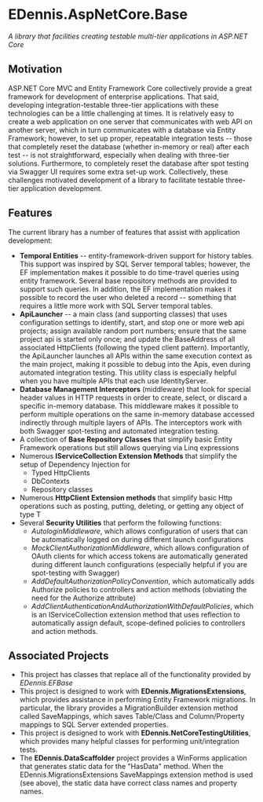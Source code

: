 # EDennis.AspNetCore.Base
*A library that facilities creating testable multi-tier applications in ASP.NET Core*

## Motivation
ASP.NET Core MVC and Entity Framework Core collectively provide a great framework for development of enterprise applications.  That said, developing integration-testable three-tier applications with these technologies can be a little challenging at times.  It is relatively easy to create a web application on one server that communicates with web API on another server, which in turn communicates with a database via Entity Framework; however, to set up proper, repeatable integration tests -- those that completely reset the database (whether in-memory or real) after each test -- is not straightforward, especially when dealing with three-tier solutions.  Furthermore, to completely reset the database after spot testing via Swagger UI requires some extra set-up work.  Collectively, these challenges motivated development of a library to facilitate testable three-tier application development. 

## Features
The current library has a number of features that assist with application development:
- **Temporal Entities** -- entity-framework-driven support for history tables.  This support was inspired by SQL Server temporal tables; however, the EF implementation makes it possible to do time-travel queries using entity framework.  Several base repository methods are provided to support such queries.  In addition, the EF implementation makes it possible to record the user who deleted a record -- something that requires a little more work with SQL Server temporal tables. 
- **ApiLauncher** -- a main class (and supporting classes) that uses configuration settings to identify, start, and stop one or more web api projects; assign available random port numbers; ensure that the same project api is started only once; and update the BaseAddress of all associated HttpClients (following the typed client pattern).  Importantly, the ApiLauncher launches all APIs within the same execution context as the main project, making it possible to debug into the Apis, even during automated integration testing.  This utility class is especially helpful when you have multiple APIs that each use IdentityServer.
- **Database Management Interceptors** (middleware) that look for special header values in HTTP requests in order to create, select, or discard a specific in-memory database.  This middleware makes it possible to perform multiple operations on the same in-memory database accessed indirectly through multiple layers of APIs.  The interceptors work with both Swagger spot-testing and automated integration testing.    
- A collection of **Base Repository Classes** that simplify basic Entity Framework operations but still allows querying via Linq expressions
- Numerous **IServiceCollection Extension Methods** that simplify the setup of Dependency Injection for
  - Typed HttpClients
  - DbContexts
  - Repository classes
- Numerous **HttpClient Extension methods** that simplify basic Http operations such as posting, putting, deleting, or getting any object of type T
- Several **Security Utilities** that perform the following functions:
  - *AutologinMiddleware*, which allows configuration of users that can be automatically logged on during different launch configurations
  - *MockClientAuthorizationMiddleware*, which allows configuration of OAuth clients for which access tokens are automatically generated during different launch configurations (especially helpful if you are spot-testing with Swagger)
  - *AddDefaultAuthorizationPolicyConvention*, which automatically adds Authorize policies to controllers and action methods (obviating the need for the Authorize attribute)
  - *AddClientAuthenticationAndAuthorizationWithDefaultPolicies*, which is an IServiceCollection extension method that uses reflection to automatically assign default, scope-defined policies to controllers and action methods.

## Associated Projects
- This project has classes that replace all of the functionality provided by *EDennis.EFBase*
- This project is designed to work with **EDennis.MigrationsExtensions**, which provides assistance in performing Entity Framework migrations.  In particular, the library provides a MigrationBuilder extension method called SaveMappings, which saves Table/Class and Column/Property mappings to SQL Server extended properties.
- This project is designed to work with **EDennis.NetCoreTestingUtilities**, which provides many helpful classes for performing unit/integration tests.
- The **EDennis.DataScaffolder** project provides a WinForms application that generates static data for the "HasData" method.  When the EDennis.MigrationsExtensions SaveMappings extension method is used (see above), the static data have correct class names and property names.
